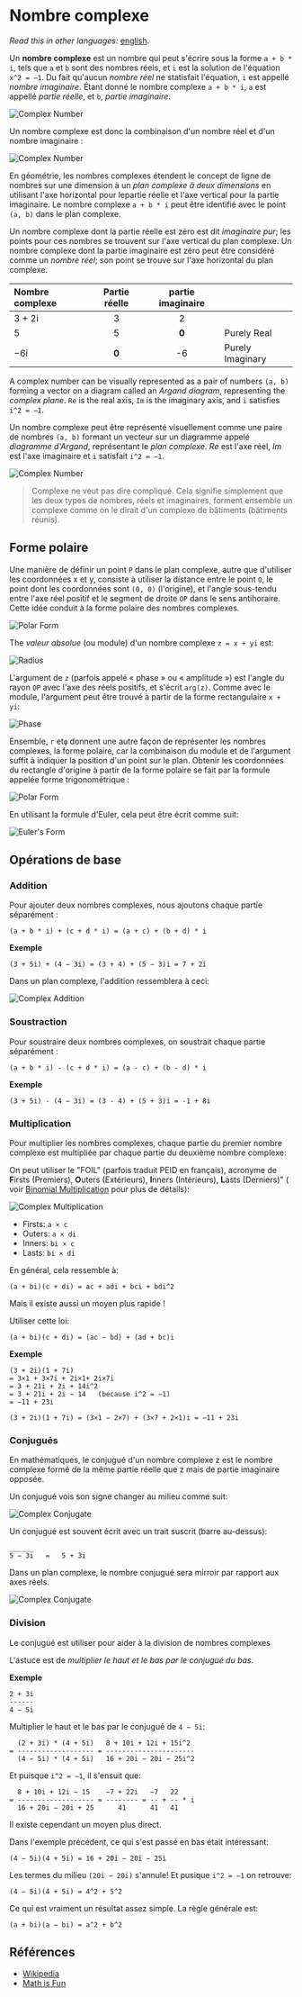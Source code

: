 # Nombre complexe

_Read this in other languages:_
[english](README.md).

Un **nombre complexe** est un nombre qui peut s'écrire sous la forme
`a + b * i`, tels que `a` et `b` sont des nombres réels,
et `i` est la solution de l'équation `x^2 = −1`.
Du fait qu'aucun _nombre réel_ ne statisfait l'équation,
`i` est appellé _nombre imaginaire_. Étant donné le nombre complexe `a + b * i`,
`a` est appellé _partie réelle_, et `b`, _partie imaginaire_.

![Complex Number](https://www.mathsisfun.com/numbers/images/complex-example.svg)

Un nombre complexe est donc la combinaison
d'un nombre réel et d'un nombre imaginaire :

![Complex Number](https://www.mathsisfun.com/numbers/images/complex-number.svg)

En géométrie, les nombres complexes étendent le concept
de ligne de nombres sur une dimension à un _plan complexe à deux dimensions_
en utilisant l'axe horizontal pour lepartie réelle
et l'axe vertical pour la partie imaginaire. Le nombre complexe `a + b * i`
peut être identifié avec le point `(a, b)` dans le plan complexe.

Un nombre complexe dont la partie réelle est zéro est dit _imaginaire pur_;
les points pour ces nombres se trouvent sur l'axe vertical du plan complexe.
Un nombre complexe dont la partie imaginaire est zéro
peut être considéré comme un _nombre réel_; son point
se trouve sur l'axe horizontal du plan complexe.

| Nombre complexe | Partie réelle | partie imaginaire |                  |
| :-------------- | :-----------: | :---------------: | ---------------- |
| 3 + 2i          |       3       |         2         |                  |
| 5               |       5       |       **0**       | Purely Real      |
| −6i             |     **0**     |        -6         | Purely Imaginary |

A complex number can be visually represented as a pair of numbers `(a, b)` forming
a vector on a diagram called an _Argand diagram_, representing the _complex plane_.
`Re` is the real axis, `Im` is the imaginary axis, and `i` satisfies `i^2 = −1`.

Un nombre complexe peut être représenté visuellement comme une paire de nombres
`(a, b)` formant un vecteur sur un diagramme appelé _diagramme d'Argand_,
représentant le _plan complexe_.
_Re_ est l'axe réel, _Im_ est l'axe imaginaire et `i` satisfait `i^2 = −1`.

![Complex Number](https://upload.wikimedia.org/wikipedia/commons/a/af/Complex_number_illustration.svg)

> Complexe ne veut pas dire compliqué. Cela signifie simplement que
> les deux types de nombres, réels et imaginaires, forment ensemble un complexe
> comme on le dirait d'un complexe de bâtiments (bâtiments réunis).

## Forme polaire

Une manière de définir un point `P` dans le plan complexe, autre que d'utiliser
les coordonnées x et y, consiste à utiliser la distance entre le point `O`, le point
dont les coordonnées sont `(0, 0)` (l'origine), et l'angle sous-tendu
entre l'axe réel positif et le segment de droite `OP` dans le sens antihoraire.
Cette idée conduit à la forme polaire des nombres complexes.

![Polar Form](https://upload.wikimedia.org/wikipedia/commons/7/7a/Complex_number_illustration_modarg.svg)

The _valeur absolue_ (ou module) d'un nombre complexe `z = x + yi` est:

![Radius](https://wikimedia.org/api/rest_v1/media/math/render/svg/b59629c801aa0ddcdf17ee489e028fb9f8d4ea75)

L'argument de `z` (parfois appelé « phase » ou « amplitude ») est l'angle
du rayon `OP` avec l'axe des réels positifs, et s'écrit `arg(z)`. Comme
avec le module, l'argument peut être trouvé à partir de la forme rectangulaire `x + yi`:

![Phase](https://wikimedia.org/api/rest_v1/media/math/render/svg/7cbbdd9bb1dd5df86dd2b820b20f82995023e566)

Ensemble, `r` et`φ` donnent une autre façon de représenter les nombres complexes, la
forme polaire, car la combinaison du module et de l'argument suffit à indiquer la
position d'un point sur le plan. Obtenir les coordonnées du rectangle d'origine
à partir de la forme polaire se fait par la formule appelée forme trigonométrique :

![Polar Form](https://wikimedia.org/api/rest_v1/media/math/render/svg/b03de1e1b7b049880b5e4870b68a57bc180ff6ce)

En utilisant la formule d'Euler, cela peut être écrit comme suit:

![Euler's Form](https://wikimedia.org/api/rest_v1/media/math/render/svg/0a087c772212e7375cb321d83fc1fcc715cd0ed2)

## Opérations de base

### Addition

Pour ajouter deux nombres complexes, nous ajoutons chaque partie séparément :

```text
(a + b * i) + (c + d * i) = (a + c) + (b + d) * i
```

**Exemple**

```text
(3 + 5i) + (4 − 3i) = (3 + 4) + (5 − 3)i = 7 + 2i
```

Dans un plan complexe, l'addition ressemblera à ceci:

![Complex Addition](https://www.mathsisfun.com/algebra/images/complex-plane-vector-add.svg)

### Soustraction

Pour soustraire deux nombres complexes, on soustrait chaque partie séparément :

```text
(a + b * i) - (c + d * i) = (a - c) + (b - d) * i
```

**Exemple**

```text
(3 + 5i) - (4 − 3i) = (3 - 4) + (5 + 3)i = -1 + 8i
```

### Multiplication

Pour multiplier les nombres complexes, chaque partie du premier nombre complexe est multipliée
par chaque partie du deuxième nombre complexe:

On peut utiliser le "FOIL" (parfois traduit PEID en français), acronyme de
**F**irsts (Premiers), **O**uters (Extérieurs), **I**nners (Intérieurs), **L**asts (Derniers)" (
voir [Binomial Multiplication](ttps://www.mathsisfun.com/algebra/polynomials-multiplying.html) pour plus de détails):

![Complex Multiplication](https://www.mathsisfun.com/algebra/images/foil-complex.svg)

- Firsts: `a × c`
- Outers: `a × di`
- Inners: `bi × c`
- Lasts: `bi × di`

En général, cela ressemble à:

```text
(a + bi)(c + di) = ac + adi + bci + bdi^2
```

Mais il existe aussi un moyen plus rapide !

Utiliser cette loi:

```text
(a + bi)(c + di) = (ac − bd) + (ad + bc)i
```

**Exemple**

```text
(3 + 2i)(1 + 7i)
= 3×1 + 3×7i + 2i×1+ 2i×7i
= 3 + 21i + 2i + 14i^2
= 3 + 21i + 2i − 14   (because i^2 = −1)
= −11 + 23i
```

```text
(3 + 2i)(1 + 7i) = (3×1 − 2×7) + (3×7 + 2×1)i = −11 + 23i
```

### Conjugués

En mathématiques, le conjugué d'un nombre complexe z
est le nombre complexe formé de la même partie réelle que z
mais de partie imaginaire opposée.

Un conjugué vois son signe changer au milieu comme suit:

![Complex Conjugate](https://www.mathsisfun.com/numbers/images/complex-conjugate.svg)

Un conjugué est souvent écrit avec un trait suscrit (barre au-dessus):

```text
______
5 − 3i   =   5 + 3i
```

Dans un plan complexe, le nombre conjugué sera mirroir par rapport aux axes réels.

![Complex Conjugate](https://upload.wikimedia.org/wikipedia/commons/6/69/Complex_conjugate_picture.svg)

### Division

Le conjugué est utiliser pour aider à la division de nombres complexes

L'astuce est de _multiplier le haut et le bas par le conjugué du bas_.

**Exemple**

```text
2 + 3i
------
4 − 5i
```

Multiplier le haut et le bas par le conjugué de `4 − 5i`:

```text
  (2 + 3i) * (4 + 5i)   8 + 10i + 12i + 15i^2
= ------------------- = ----------------------
  (4 − 5i) * (4 + 5i)   16 + 20i − 20i − 25i^2
```

Et puisque `i^2 = −1`, il s'ensuit que:

```text
  8 + 10i + 12i − 15    −7 + 22i   −7   22
= ------------------- = -------- = -- + -- * i
  16 + 20i − 20i + 25      41      41   41

```

Il existe cependant un moyen plus direct.

Dans l'exemple précédent, ce qui s'est passé en bas était intéressant:

```text
(4 − 5i)(4 + 5i) = 16 + 20i − 20i − 25i
```

Les termes du milieu `(20i − 20i)` s'annule! Et pusique `i^2 = −1` on retrouve:

```text
(4 − 5i)(4 + 5i) = 4^2 + 5^2
```

Ce qui est vraiment un résultat assez simple. La règle générale est:

```text
(a + bi)(a − bi) = a^2 + b^2
```

## Références

- [Wikipedia](https://fr.wikipedia.org/wiki/Nombre_complexe)
- [Math is Fun](https://www.mathsisfun.com/numbers/complex-numbers.html)
